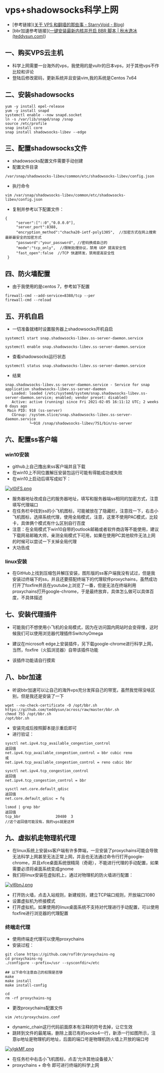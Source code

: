 # vps+shadowsocks科学上网

- [参考链接]([关于 VPS 和翻墙的那些事 - StarryVoid - Blog](https://blog.starryvoid.com/archives/76.html))
- [bbr加速参考链接]([一键安装最新内核并开启 BBR 脚本 | 秋水逸冰 (teddysun.com)](https://teddysun.com/489.html))

## 一、购买VPS云主机

- 科学上网需要一台海外的vps，我使用的是vultr的日本vps，对于其他vps不作比较和评论
- 登陆后修改密码，更新系统并且安装vim,我的系统是Centos 7x64

## 二、安装shadowsocks

```
yum -y install epel-release
yum -y install snapd
systemctl enable --now snapd.socket
ln -s /var/lib/snapd/snap /snap
source /etc/profile
snap install core
snap install shadowsocks-libev --edge
```

## 三、配置shadowsocks文件

- shadowsocks配置文件需要手动创建
- 配置文件目录 

```
/var/snap/shadowsocks-libev/common/etc/shadowsocks-libev/config.json
```

- 执行命令

```
vim /var/snap/shadowsocks-libev/common/etc/shadowsocks-libev/config.json
```

- 复制并参考以下配置文件：

```
{
     "server":["::0","0.0.0.0"],
     "server_port":8388,
     "encryption_method":"chacha20-ietf-poly1305",  //加密方式在网上搜索最新最安全的加密方式
     "password":"your_password", //密码换成自己的
     "mode":"tcp_only",  //限制处理协议，禁用 UDP 提高安全性
     "fast_open":false  //TCP 快速转发，禁用提高安全性
 }
```

## 四、防火墙配置

- 由于我使用的是centos 7，参考如下配置

```
firewall-cmd --add-service=8388/tcp --per
firewall-cmd --reload
```

## 五、开机自启

- 一切准备就绪时设置服务器上shadowsocks开机自启

```
systemctl start snap.shadowsocks-libev.ss-server-daemon.service

systemctl enable snap.shadowsocks-libev.ss-server-daemon.service
```

- 查看shadowsocks运行状态

```
systemctl status snap.shadowsocks-libev.ss-server-daemon.service
```

- 结果

```
snap.shadowsocks-libev.ss-server-daemon.service - Service for snap application shadowsocks-libev.ss-server-daemon
   Loaded: loaded (/etc/systemd/system/snap.shadowsocks-libev.ss-server-daemon.service; enabled; vendor preset: disabled)
   Active: active (running) since Fri 2021-02-05 16:11:12 UTC; 2 weeks 0 days ago
 Main PID: 918 (ss-server)
   CGroup: /system.slice/snap.shadowsocks-libev.ss-server-daemon.service
           └─918 /snap/shadowsocks-libev/751/bin/ss-server
```

## 六、配置ss客户端

### win10安装

- github上自己撸出来ss客户端并且下载
- 在win10上不同位置解压安装包运行可能有得能成功或失败
- 在win10上启动后填写成如下：

[![yI0iFS.png](https://s3.ax1x.com/2021/02/20/yI0iFS.png)](https://imgchr.com/i/yI0iFS)

- 服务器地址改成自己的服务器地址，填写和服务器端ss相同的加密方式，注意填写代理端口
- 在任务栏中找到ss的小飞机图标，可能被放在了隐藏栏，注意找一下，右击小飞机图标，选择系统代理，使用全局模式，注意，这里不使用PAC模式，比较卡，具体俩个模式有什么区别自行百度
- 注意：在全局模式下win10自带的outlook邮箱或者软件商店等不能使用，建议下载网易邮箱大师，亲测全局模式下可用，如果在使用PC其他软件无法上网的时候可以尝试一下关掉全局代理
- 大功告成

### linux安装

- 在GitHub上找到压缩包并解压安装，图形版的ss客户端我没有试过，但是我安装过终端下的ss，并且还要搭配终端下的代理软件proxychains，虽然成功打开了foxfire并且在youtube上浏览了一番，但是无法在终端利用proxychains打开google-chrome，于是最终放弃，具体怎么做可以具体百度，不具体描述

## 七、安装代理插件

- 可能我们不想使用小飞机的全局模式，因为在访问国内网站时会变得慢，这时候我们可以使用浏览器代理插件SwitchyOmega

- 建议在microsoft edge上安装插件，另下载google-chrome进行科学上网，当然，foxfire（火狐浏览器）自带该插件功能
- 该插件功能请自行摸索

## 八、bbr加速

- 听说bbr加速可以让自己的海外vps充分发挥自己的带宽，虽然我觉得没啥区别，但是我还是安装了一下

```
wget --no-check-certificate -O /opt/bbr.sh https://github.com/teddysun/across/raw/master/bbr.sh
chmod 755 /opt/bbr.sh
/opt/bbr.sh
```

- 安装完成后按照脚本提示重启即可
- 进行验证：

```
sysctl net.ipv4.tcp_available_congestion_control
返回值
net.ipv4.tcp_available_congestion_control = bbr cubic reno
或
net.ipv4.tcp_available_congestion_control = reno cubic bbr

sysctl net.ipv4.tcp_congestion_control
返回值
net.ipv4.tcp_congestion_control = bbr

sysctl net.core.default_qdisc
返回值
net.core.default_qdisc = fq

lsmod | grep bbr
返回值
tcp_bbr                20480  3
//这个返回值可能没有，我的vps就是这样
```

## 九、虚拟机走物理机代理

- 在linux系统上安装ss客户端有许多弊端，一旦安装了proxychains可能会导致无法科学上网甚至无法正常上网，并且也无法通过命令行打开google-chrome，并且xfce桌面系统很精简（奇葩），不能进行代理的手动配置，如果需要必须将桌面系统变成gnome
- 我们将linux安装在虚拟机上，通过对物理机的防火墙进行配置：

[![yI6bnJ.png](https://s3.ax1x.com/2021/02/20/yI6bnJ.png)](https://imgchr.com/i/yI6bnJ)

- 打开防火墙，点击入站规则，新建规则，建立TCP端口规则，开放端口1080
- 设置虚拟机为桥接模式
- 打开虚拟机，如果使用的linux桌面系统不支持对代理进行手动配置，可以使用foxfire进行浏览器的代理配置

### 终端走代理

- 使用终端走代理可以使用proxychains
- 安装过程：

```
git clone https://github.com/rofl0r/proxychains-ng
cd proxychains-ng
./configure --prefix=/usr --sysconfdir=/etc

## 以下命令注意自己的权限是否够
make
make install
make install-config

cd
rm -rf proxychains-ng
```

- 更改proxychains配置文件

```
vim /etc/proxychains.conf
```

- dynamic_chain这行代码前面原本有注释的符号去掉，让它生效
- 跳转到文件的最尾端，删除上面已有的socks4一行，新添一行如图所示，注意ip地址是物理机的地址，后面的端口号是物理机防火墙上开放的端口号

[![yIgkMF.png](https://s3.ax1x.com/2021/02/20/yIgkMF.png)](https://imgchr.com/i/yIgkMF)

- 在任务栏中右击小飞机图标，点击‘允许其他设备接入’
- proxychains + 命令 即可进行终端的科学上网